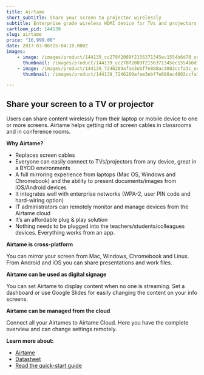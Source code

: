 ```yaml
---
title: Airtame
short_subtitle: Share your screen to projector wirelessly
subtitle: Enterprise grade wireless HDMI device for TVs and projectors
cartloom_pid: 144139
slug: airtame
price: "16,999.00"
date: 2017-03-06T15:04:10.000Z
images:
    - image: /images/product/144139_cc278f2089f2156371345ec1554b6d70_orig.jpg
      thumbnail: /images/product/144139_cc278f2089f2156371345ec1554b6d70_thumb.jpg
    - image: /images/product/144139_7246289afae3ebf7e888ac4802ccfa3c_orig.jpg
      thumbnail: /images/product/144139_7246289afae3ebf7e888ac4802ccfa3c_thumb.jpg

---
```

## Share your screen to a TV or projector

Users can share content wirelessly from their laptop or mobile device to one or more screens. Airtame helps getting rid of screen cables in classrooms and in conference rooms.

**Why Airtame?**

- Replaces screen cables
- Everyone can easily connect to TVs/projectors from any device, great in a BYOD environments 
- A full mirroring experience from laptops (Mac OS, Windows and Chromebook) and the ability to present documents/images from iOS/Android devices
- It integrates well with enterprise networks (WPA-2, user PIN code and hard-wiring option)
- IT administrators can remotely monitor and manage devices from the Airtame cloud 
- It’s an affordable plug & play solution 
- Nothing needs to be plugged into the teachers/students/colleagues devices. Everything works from an app. 

**Airtame is cross-platform**

You can mirror your screen from Mac, Windows, Chromebook and Linux. From Android and iOS you can share presentations and work files.

**Airtame can be used as digital signage**

You can set Airtame to display content when no one is streaming. Set a dashboard or use Google Slides for easily changing the content on your info screens.

**Airtame can be managed from the cloud**

Connect all your Airtames to Airtame Cloud. Here you have the complete overview and can change settings remotely.

**Learn more about:**

- [Airtame](https://airtame.com/is)
- [Datasheet](https://d1ps2o5uupey1c.cloudfront.net/wp-content/uploads/almond3-datasheet-v2.pdf)
- [Read the quick-start guide](https://help.airtame.com/using-airtame)